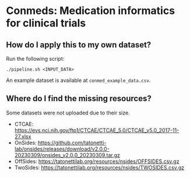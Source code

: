 # Conmeds: Medication informatics for clinical trials

## How do I apply this to my own dataset?

Run the following script:

```
./pipeline.sh <INPUT_DATA>
```

An example dataset is available at `conmed_example_data.csv`.

## Where do I find the missing resources?

Some datasets were not uploaded due to their size.

- CTCAE: https://evs.nci.nih.gov/ftp1/CTCAE/CTCAE_5.0/CTCAE_v5.0_2017-11-27.xlsx
- OnSides: https://github.com/tatonetti-lab/onsides/releases/download/v2.0.0-20230309/onsides_v2.0.0_20230309.tar.gz
- OffSides: https://tatonettilab.org/resources/nsides/OFFSIDES.csv.gz
- TwoSides: https://tatonettilab.org/resources/nsides/TWOSIDES.csv.gz